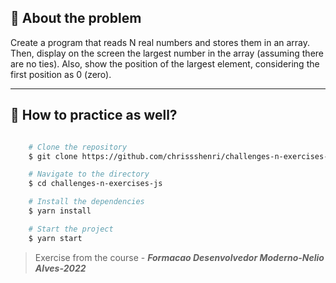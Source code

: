 ## 👀 About the problem

Create a program that reads N real numbers and stores them in an array. Then, display on the screen the largest number in the array (assuming there are no ties). Also, show the position of the largest element, considering the first position as 0 (zero).

---

## 📁 How to practice as well?

```bash

    # Clone the repository
    $ git clone https://github.com/chrissshenri/challenges-n-exercises-js.git

    # Navigate to the directory
    $ cd challenges-n-exercises-js

    # Install the dependencies
    $ yarn install

    # Start the project
    $ yarn start

```

> 
> Exercise from the course - ***Formacao Desenvolvedor Moderno-Nelio Alves-2022***

